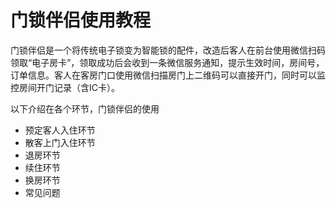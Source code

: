 # 门锁伴侣使用教程

门锁伴侣是一个将传统电子锁变为智能锁的配件，改造后客人在前台使用微信扫码领取“电子房卡”，领取成功后会收到一条微信服务通知，提示生效时间，房间号，订单信息。客人在客房门口使用微信扫描房门上二维码可以直接开门，同时可以监控房间开门记录（含IC卡）。

以下介绍在各个环节，门锁伴侣的使用

* 预定客人入住环节
* 散客上门入住环节
* 退房环节
* 续住环节
* 换房环节
* 常见问题

